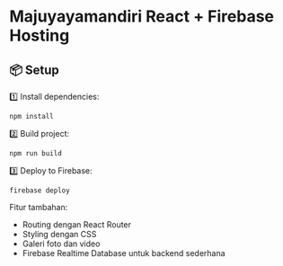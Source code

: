 # Majuyayamandiri React + Firebase Hosting

## 📦 Setup
1️⃣ Install dependencies:
```
npm install
```

2️⃣ Build project:
```
npm run build
```

3️⃣ Deploy to Firebase:
```
firebase deploy
```

Fitur tambahan:
- Routing dengan React Router
- Styling dengan CSS
- Galeri foto dan video
- Firebase Realtime Database untuk backend sederhana